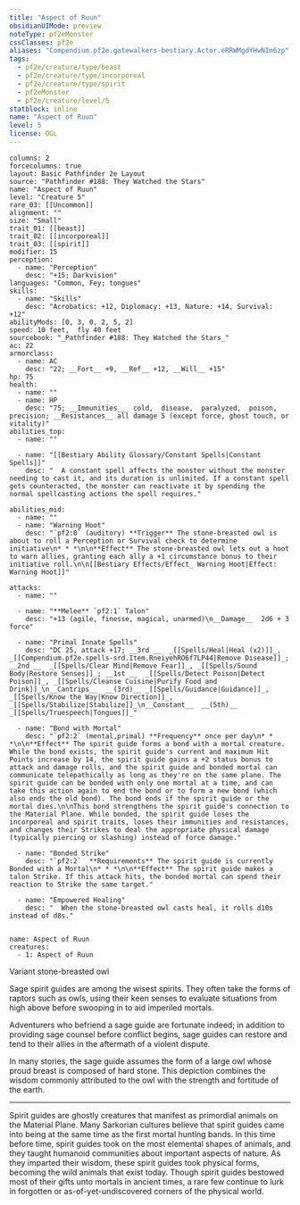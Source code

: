 ```yaml
---
title: "Aspect of Ruun"
obsidianUIMode: preview
noteType: pf2eMonster
cssClasses: pf2e
aliases: "Compendium.pf2e.gatewalkers-bestiary.Actor.eRRWMgdYHwNIm6zp" 
tags:
  - pf2e/creature/type/beast
  - pf2e/creature/type/incorporeal
  - pf2e/creature/type/spirit
  - pf2eMonster
  - pf2e/creature/level/5
statblock: inline
name: "Aspect of Ruun"
level: 5
license: OGL
---
```


```statblock
columns: 2
forcecolumns: true
layout: Basic Pathfinder 2e Layout
source: "Pathfinder #188: They Watched the Stars"
name: "Aspect of Ruun"
level: "Creature 5"
rare_03: [[Uncommon]]
alignment: ""
size: "Small"
trait_01: [[beast]]
trait_02: [[incorporeal]]
trait_03: [[spirit]]
modifier: 15
perception:
  - name: "Perception"
    desc: "+15; Darkvision"
languages: "Common, Fey; tongues"
skills:
  - name: "Skills"
    desc: "Acrobatics: +12, Diplomacy: +13, Nature: +14, Survival: +12"
abilityMods: [0, 3, 0, 2, 5, 2]
speed: 10 feet,  fly 40 feet
sourcebook: "_Pathfinder #188: They Watched the Stars_"
ac: 22
armorclass:
  - name: AC
    desc: "22; __Fort__ +9, __Ref__ +12, __Will__ +15"
hp: 75
health:
  - name: ""
  - name: HP
    desc: "75; __Immunities__  cold,  disease,  paralyzed,  poison,  precision; __Resistances__ all damage 5 (except force, ghost touch, or vitality)"
abilities_top:
  - name: ""

  - name: "[[Bestiary Ability Glossary/Constant Spells|Constant Spells]]"
    desc: "  A constant spell affects the monster without the monster needing to cast it, and its duration is unlimited. If a constant spell gets counteracted, the monster can reactivate it by spending the normal spellcasting actions the spell requires."

abilities_mid:
  - name: ""
  - name: "Warning Hoot"
    desc: "`pf2:0` (auditory) **Trigger** The stone-breasted owl is about to roll a Perception or Survival check to determine initiative\n* * *\n\n**Effect** The stone-breasted owl lets out a hoot to warn allies, granting each ally a +1 circumstance bonus to their initiative roll.\n\n[[Bestiary Effects/Effect_ Warning Hoot|Effect: Warning Hoot]]"

attacks:
  - name: ""

  - name: "**Melee** `pf2:1` Talon"
    desc: "+13 (agile, finesse, magical, unarmed)\n__Damage__  2d6 + 3 force"

  - name: "Primal Innate Spells"
    desc: "DC 25, attack +17; __3rd __  _[[Spells/Heal|Heal (x2)]]_, _[[Compendium.pf2e.spells-srd.Item.RneiyehRO6f7LP44|Remove Disease]]_; __2nd __  _[[Spells/Clear Mind|Remove Fear]]_, _[[Spells/Sound Body|Restore Senses]]_; __1st __  _[[Spells/Detect Poison|Detect Poison]]_, _[[Spells/Cleanse Cuisine|Purify Food and Drink]]_\n__Cantrips__  __(3rd)__ _[[Spells/Guidance|Guidance]]_, _[[Spells/Know the Way|Know Direction]]_, _[[Spells/Stabilize|Stabilize]]_\n__Constant__  __(5th)__ _[[Spells/Truespeech|Tongues]]_"

  - name: "Bond with Mortal"
    desc: "`pf2:2` (mental,primal) **Frequency** once per day\n* * *\n\n**Effect** The spirit guide forms a bond with a mortal creature. While the bond exists, the spirit guide's current and maximum Hit Points increase by 14, the spirit guide gains a +2 status bonus to attack and damage rolls, and the spirit guide and bonded mortal can communicate telepathically as long as they're on the same plane. The spirit guide can be bonded with only one mortal at a time, and can take this action again to end the bond or to form a new bond (which also ends the old bond). The bond ends if the spirit guide or the mortal dies.\n\nThis bond strengthens the spirit guide's connection to the Material Plane. While bonded, the spirit guide loses the incorporeal and spirit traits, loses their immunities and resistances, and changes their Strikes to deal the appropriate physical damage (typically piercing or slashing) instead of force damage."

  - name: "Bonded Strike"
    desc: "`pf2:2`  **Requirements** The spirit guide is currently Bonded with a Mortal\n* * *\n\n**Effect** The spirit guide makes a talon Strike. If this attack hits, the bonded mortal can spend their reaction to Strike the same target."

  - name: "Empowered Healing"
    desc: "  When the stone-breasted owl casts heal, it rolls d10s instead of d8s."
 
```

```encounter-table
name: Aspect of Ruun
creatures:
  - 1: Aspect of Ruun
```


Variant stone-breasted owl

Sage spirit guides are among the wisest spirits. They often take the forms of raptors such as owls, using their keen senses to evaluate situations from high above before swooping in to aid imperiled mortals.

Adventurers who befriend a sage guide are fortunate indeed; in addition to providing sage counsel before conflict begins, sage guides can restore and tend to their allies in the aftermath of a violent dispute.

In many stories, the sage guide assumes the form of a large owl whose proud breast is composed of hard stone. This depiction combines the wisdom commonly attributed to the owl with the strength and fortitude of the earth.

* * *

Spirit guides are ghostly creatures that manifest as primordial animals on the Material Plane. Many Sarkorian cultures believe that spirit guides came into being at the same time as the first mortal hunting bands. In this time before time, spirit guides took on the most elemental shapes of animals, and they taught humanoid communities about important aspects of nature. As they imparted their wisdom, these spirit guides took physical forms, becoming the wild animals that exist today. Though spirit guides bestowed most of their gifts unto mortals in ancient times, a rare few continue to lurk in forgotten or as-of-yet-undiscovered corners of the physical world.
